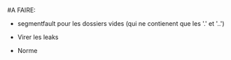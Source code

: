 #A FAIRE:

- segmentfault pour les dossiers vides (qui ne contienent que les '.' et '..')

- Virer les leaks

- Norme
